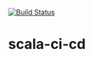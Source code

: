 [![Build Status](https://travis-ci.com/liupeirong/scala-ci-cd.svg?branch=master)](https://travis-ci.com/liupeirong/scala-ci-cd)

# scala-ci-cd
